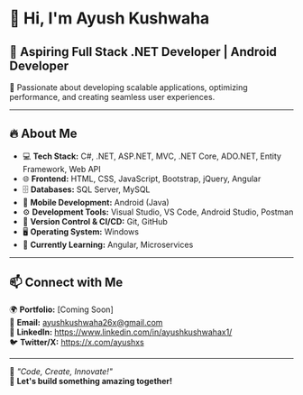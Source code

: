 # 👋 Hi, I'm Ayush Kushwaha  

🚀 **Aspiring Full Stack .NET Developer | Android Developer** 
---
🎯 Passionate about developing scalable applications, optimizing performance, and creating seamless user experiences.  

---

## 🔥 About Me  
- 💻 **Tech Stack:** C#, .NET, ASP.NET, MVC, .NET Core, ADO.NET, Entity Framework, Web API  
- 🌐 **Frontend:** HTML, CSS, JavaScript, Bootstrap, jQuery, Angular    
- 🗄️ **Databases:** SQL Server, MySQL  
- 📱 **Mobile Development:** Android (Java)  
- ⚙️ **Development Tools:** Visual Studio, VS Code, Android Studio, Postman  
- 🔧 **Version Control & CI/CD:** Git, GitHub  
- 🖥 **Operating System:** Windows  
- 🎯 **Currently Learning:** Angular, Microservices  

---

## 📫 Connect with Me  
🌍 **Portfolio:** [Coming Soon]  
📧 **Email:** ayushkushwaha26x@gmail.com  
🔗 **LinkedIn:** https://www.linkedin.com/in/ayushkushwahax1/                                                                                            
 🐦 **Twitter/X:**  https://x.com/ayushxs
  

---

🌟 *"Code, Create, Innovate!"*  
🚀 **Let's build something amazing together!**  
